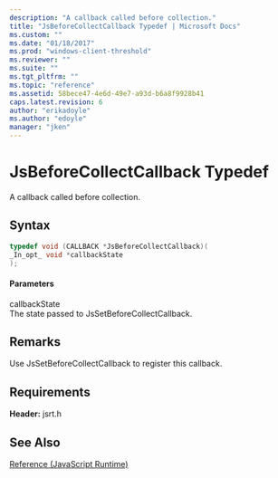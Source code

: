 ```yaml
---
description: "A callback called before collection."
title: "JsBeforeCollectCallback Typedef | Microsoft Docs"
ms.custom: ""
ms.date: "01/18/2017"
ms.prod: "windows-client-threshold"
ms.reviewer: ""
ms.suite: ""
ms.tgt_pltfrm: ""
ms.topic: "reference"
ms.assetid: 58bece47-4e6d-49e7-a93d-b6a8f9928b41
caps.latest.revision: 6
author: "erikadoyle"
ms.author: "edoyle"
manager: "jken"
---
```

# JsBeforeCollectCallback Typedef
A callback called before collection.  
  
## Syntax  
  
```cpp  
typedef void (CALLBACK *JsBeforeCollectCallback)(  
_In_opt_ void *callbackState  
);  
```  
  
#### Parameters  
 callbackState  
 The state passed to JsSetBeforeCollectCallback.  
  
## Remarks  
 Use JsSetBeforeCollectCallback to register this callback.  
  
## Requirements  
 **Header:** jsrt.h  
  
## See Also  
 [Reference (JavaScript Runtime)](../chakra-hosting/reference-javascript-runtime.md)